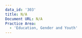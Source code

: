 ```yaml
---
data_id: '303'
title: N/A
Document URL: N/A
Practice Area:
  - 'Education, Gender and Youth'
---
```

